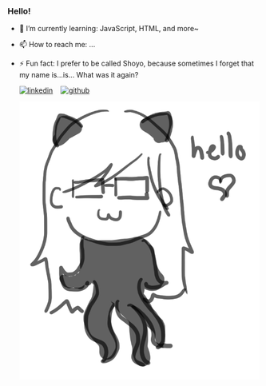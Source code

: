 ### Hello! 

- 🌱 I’m currently learning: JavaScript, HTML, and more~
- 📫 How to reach me: ...
- ⚡ Fun fact: I prefer to be called Shoyo, because sometimes I forget that my name is...is... 
What was it again?

  [![linkedin](https://user-images.githubusercontent.com/25087769/87172072-530a5080-c2dc-11ea-8e2c-8ee4dbf3394b.png)](https://www.linkedin.com/in/priscilachoi/) &nbsp;&nbsp;
  [![github](https://user-images.githubusercontent.com/25087769/87176037-2c4f1880-c2e2-11ea-8a13-41c90b711b9f.png)](https://github.com/P-Shoyo) &nbsp;&nbsp;
  
  <td>
   <img src="https://github.com/P-Shoyo/P-Shoyo/blob/main/eu_git.png" width="500">
  </td>
<!--
**P-Shoyo/P-Shoyo** is a ✨ _special_ ✨ repository because its `README.md` (this file) appears on your GitHub profile.

Here are some ideas to get you started:

- 🔭 I’m currently working on ...
- 🌱 I’m currently learning ...
- 💬 Ask me about ...
- 📫 How to reach me: ...

- ⚡ Fun fact: I prefer to be called Shoyo, because sometimes I forget that my name is...is... 
What was it again?
-->
